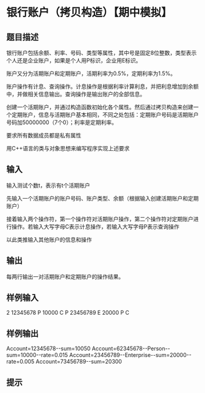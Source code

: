  # 银行账户（拷贝构造）【期中模拟】 ## 题目描述 银行账户包括余额、利率、号码、类型等属性，其中号是固定8位整数，类型表示个人还是企业账户，如果是个人用P标识，企业用E标识。  账户又分为活期账户和定期账户，活期利率为0.5%，定期利率为1.5%。  账户操作有计息、查询操作。计息操作是根据利率计算利息，并把利息增加到余额中，并做相关信息输出。查询操作是输出账户的全部信息。  创建一个活期账户，并通过构造函数初始化各个属性。然后通过拷贝构造来创建一个定期账户，信息与活期账户基本相同，不同之处包括：定期账户号码是活期账户号码加50000000（7个0）；利率是定期利率。  要求所有数据成员都是私有属性  用C++语言的类与对象思想来编写程序实现上述要求  ## 输入 输入测试个数t，表示有t个活期账户  先输入一个活期账户的账户号码、账户类型、余额（根据输入创建活期账户和定期账户）  接着输入两个操作符，第一个操作符对活期账户操作，第二个操作符对定期账户进行操作。若输入大写字母C表示计息操作，若输入大写字母P表示查询操作  以此类推输入其他账户的信息和操作  ## 输出 每两行输出一对活期账户和定期账户的操作结果。  ## 样例输入 2 12345678 P 10000 C P 23456789 E 20000 P C ## 样例输出 Account=12345678--sum=10050 Account=62345678--Person--sum=10000--rate=0.015 Account=23456789--Enterprise--sum=20000--rate=0.005 Account=73456789--sum=20300 ## 提示 